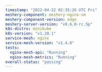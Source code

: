 ```yaml
---
timestamp: "2022-04-22 02:35:26 UTC Fri"
meshery-component: meshery-nginx-sm
meshery-component-version: edge
meshery-server-version: "v0.6.0-rc.5p"
k8s-distro: minikube
k8s-version: "v1.20.1"
service-mesh: nginx
service-mesh-version: "v1.4.0"
tests:
  nginx-mesh-api: "Running"
  nginx-mesh-metrics: "Running"
overall-status: "passing"
---
```

